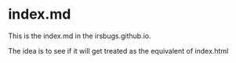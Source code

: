 # index.md

This is the index.md in the irsbugs.github.io.

The idea is to see if it will get treated as the equivalent of index.html
